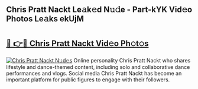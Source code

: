 ## Chris Pratt Nackt Le𝚊k𝚎d N𝚞𝚍e - Part-kYK Vid𝚎o Photos Le𝚊ks ekUjM

# <h2><a href="http://fb03ts.evod.top/?m=Chris+Pratt+Nackt">🔗 👉🔴 Chris Pratt Nackt Vid𝚎o Ph𝚘t𝚘s</a></h2>

[![Chris Pratt Nackt N𝚞d𝚎s](https://i.imgur.com/8V9OHl7.gif)](http://fb03ts.evod.top/?m=Chris+Pratt+Nackt)
Online personality Chris Pratt Nackt who shares lifestyle and dance-themed content, including solo and collaborative dance performances and vlogs. Social media Chris Pratt Nackt has become an important platform for public figures to engage with their followers. 
